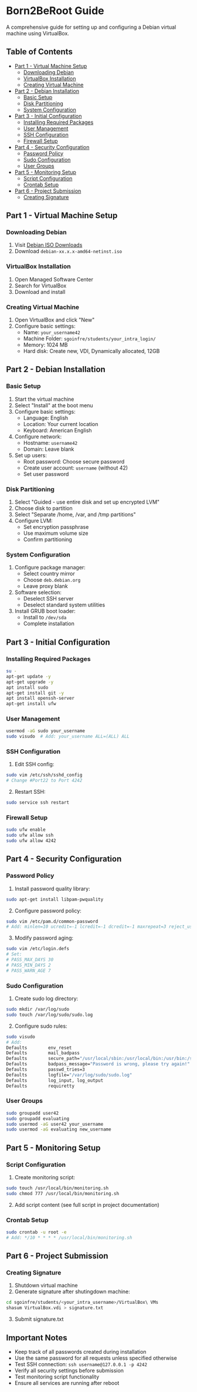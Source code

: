 # Born2BeRoot Guide

A comprehensive guide for setting up and configuring a Debian virtual machine using VirtualBox.

## Table of Contents
- [Part 1 - Virtual Machine Setup](#part-1---virtual-machine-setup)
  - [Downloading Debian](#downloading-debian)
  - [VirtualBox Installation](#virtualbox-installation)
  - [Creating Virtual Machine](#creating-virtual-machine)
- [Part 2 - Debian Installation](#part-2---debian-installation)
  - [Basic Setup](#basic-setup)
  - [Disk Partitioning](#disk-partitioning)
  - [System Configuration](#system-configuration)
- [Part 3 - Initial Configuration](#part-3---initial-configuration)
  - [Installing Required Packages](#installing-required-packages)
  - [User Management](#user-management)
  - [SSH Configuration](#ssh-configuration)
  - [Firewall Setup](#firewall-setup)
- [Part 4 - Security Configuration](#part-4---security-configuration)
  - [Password Policy](#password-policy)
  - [Sudo Configuration](#sudo-configuration)
  - [User Groups](#user-groups)
- [Part 5 - Monitoring Setup](#part-5---monitoring-setup)
  - [Script Configuration](#script-configuration)
  - [Crontab Setup](#crontab-setup)
- [Part 6 - Project Submission](#part-6---project-submission)
  - [Creating Signature](#creating-signature)

## Part 1 - Virtual Machine Setup

### Downloading Debian
1. Visit [Debian ISO Downloads](https://cdimage.debian.org/debian-cd/current/amd64/iso-cd/)
2. Download `debian-xx.x.x-amd64-netinst.iso`

### VirtualBox Installation
1. Open Managed Software Center
2. Search for VirtualBox
3. Download and install

### Creating Virtual Machine
1. Open VirtualBox and click "New"
2. Configure basic settings:
   - Name: `your_username42`
   - Machine Folder: `sgoinfre/students/your_intra_login/`
   - Memory: 1024 MB
   - Hard disk: Create new, VDI, Dynamically allocated, 12GB

## Part 2 - Debian Installation

### Basic Setup
1. Start the virtual machine
2. Select "Install" at the boot menu
3. Configure basic settings:
   - Language: English
   - Location: Your current location
   - Keyboard: American English
4. Configure network:
   - Hostname: `username42`
   - Domain: Leave blank
5. Set up users:
   - Root password: Choose secure password
   - Create user account: `username` (without 42)
   - Set user password

### Disk Partitioning
1. Select "Guided - use entire disk and set up encrypted LVM"
2. Choose disk to partition
3. Select "Separate /home, /var, and /tmp partitions"
4. Configure LVM:
   - Set encryption passphrase
   - Use maximum volume size
   - Confirm partitioning

### System Configuration
1. Configure package manager:
   - Select country mirror
   - Choose `deb.debian.org`
   - Leave proxy blank
2. Software selection:
   - Deselect SSH server
   - Deselect standard system utilities
3. Install GRUB boot loader:
   - Install to `/dev/sda`
   - Complete installation

## Part 3 - Initial Configuration

### Installing Required Packages
```bash
su -
apt-get update -y
apt-get upgrade -y
apt install sudo
apt-get install git -y
apt install openssh-server
apt-get install ufw
```

### User Management
```bash
usermod -aG sudo your_username
sudo visudo  # Add: your_username ALL=(ALL) ALL
```

### SSH Configuration
1. Edit SSH config:
```bash
sudo vim /etc/ssh/sshd_config
# Change #Port22 to Port 4242
```
2. Restart SSH:
```bash
sudo service ssh restart
```

### Firewall Setup
```bash
sudo ufw enable
sudo ufw allow ssh
sudo ufw allow 4242
```

## Part 4 - Security Configuration

### Password Policy
1. Install password quality library:
```bash
sudo apt-get install libpam-pwquality
```

2. Configure password policy:
```bash
sudo vim /etc/pam.d/common-password
# Add: minlen=10 ucredit=-1 lcredit=-1 dcredit=-1 maxrepeat=3 reject_username difok=7 enforce_for_root
```

3. Modify password aging:
```bash
sudo vim /etc/login.defs
# Set:
# PASS_MAX_DAYS 30
# PASS_MIN_DAYS 2
# PASS_WARN_AGE 7
```

### Sudo Configuration
1. Create sudo log directory:
```bash
sudo mkdir /var/log/sudo
sudo touch /var/log/sudo/sudo.log
```

2. Configure sudo rules:
```bash
sudo visudo
# Add:
Defaults        env_reset
Defaults        mail_badpass
Defaults        secure_path="/usr/local/sbin:/usr/local/bin:/usr/bin:/sbin:/bin"
Defaults        badpass_message="Password is wrong, please try again!"
Defaults        passwd_tries=3
Defaults        logfile="/var/log/sudo/sudo.log"
Defaults        log_input, log_output
Defaults        requiretty
```

### User Groups
```bash
sudo groupadd user42
sudo groupadd evaluating
sudo usermod -aG user42 your_username
sudo usermod -aG evaluating new_username
```

## Part 5 - Monitoring Setup

### Script Configuration
1. Create monitoring script:
```bash
sudo touch /usr/local/bin/monitoring.sh
sudo chmod 777 /usr/local/bin/monitoring.sh
```

2. Add script content (see full script in project documentation)

### Crontab Setup
```bash
sudo crontab -u root -e
# Add: */10 * * * * /usr/local/bin/monitoring.sh
```

## Part 6 - Project Submission

### Creating Signature
1. Shutdown virtual machine
2. Generate signature after shutingdown machine:
```bash
cd sgoinfre/students/<your_intra_username>/VirtualBox\ VMs
shasum VirtualBox.vdi > signature.txt
```
3. Submit signature.txt

## Important Notes
- Keep track of all passwords created during installation
- Use the same password for all requests unless specified otherwise
- Test SSH connection: `ssh username@127.0.0.1 -p 4242`
- Verify all security settings before submission
- Test monitoring script functionality
- Ensure all services are running after reboot
